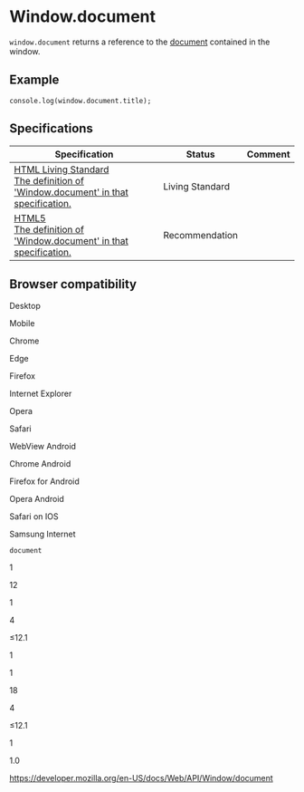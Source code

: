 Window.document
===============

`window.document` returns a reference to the [document](../document) contained in the window.

Example
-------

    console.log(window.document.title);

Specifications
--------------

<table><thead><tr class="header"><th>Specification</th><th>Status</th><th>Comment</th></tr></thead><tbody><tr class="odd"><td><a href="https://html.spec.whatwg.org/multipage/#dom-document-2">HTML Living Standard<br />
<span class="small">The definition of 'Window.document' in that specification.</span></a></td><td><span class="spec-living">Living Standard</span></td><td></td></tr><tr class="even"><td><a href="https://www.w3.org/TR/html52/browsers.html#dom-document-0">HTML5<br />
<span class="small">The definition of 'Window.document' in that specification.</span></a></td><td><span class="spec-rec">Recommendation</span></td><td></td></tr></tbody></table>

Browser compatibility
---------------------

Desktop

Mobile

Chrome

Edge

Firefox

Internet Explorer

Opera

Safari

WebView Android

Chrome Android

Firefox for Android

Opera Android

Safari on IOS

Samsung Internet

`document`

1

12

1

4

≤12.1

1

1

18

4

≤12.1

1

1.0

<a href="https://developer.mozilla.org/en-US/docs/Web/API/Window/document" class="_attribution-link">https://developer.mozilla.org/en-US/docs/Web/API/Window/document</a>
